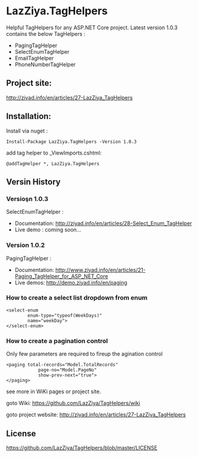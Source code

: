 # LazZiya.TagHelpers

Helpful TagHelpers for any ASP.NET Core project. Latest version 1.0.3 contains the below TagHelpers :

- PagingTagHelper
- SelectEnumTagHelper
- EmailTagHelper
- PhoneNumberTagHelper

## Project site:
http://ziyad.info/en/articles/27-LazZiya_TagHelpers


## Installation:

Install via nuget :

````
Install-Package LazZiya.TagHelpers -Version 1.0.3
````

add tag helper to _ViewImports.cshtml:

````
@addTagHelper *, LazZiya.TagHelpers
````

## Versin History 

### Versioşn 1.0.3
SelectEnumTagHelper :
- Documentation: http://ziyad.info/en/articles/28-Select_Enum_TagHelper
- Live demo : coming soon...


### Version 1.0.2
PagingTagHelper :
- Documentation: http://www.ziyad.info/en/articles/21-Paging_TagHelper_for_ASP_NET_Core
- Live demos: http://demo.ziyad.info/en/paging


### How to create a select list dropdown from enum
````
<select-enum 
        enum-type="typeof(WeekDays)" 
        name="weekDay">
</select-enum>
````

### How to create a pagination control

Only few parameters are required to fireup the agination control

````
<paging total-records="Model.TotalRecords"
            page-no="Model.PageNo"
            show-prev-next="true">
</paging>
````

see more in WiKi pages or project site.

goto Wiki: https://github.com/LazZiya/TagHelpers/wiki

goto project website: http://ziyad.info/en/articles/27-LazZiya_TagHelpers

## License
https://github.com/LazZiya/TagHelpers/blob/master/LICENSE
